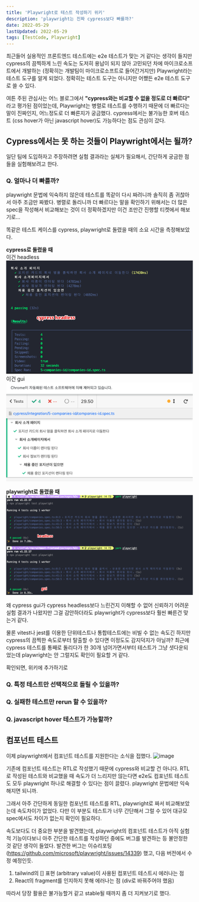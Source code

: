 ```yaml
---
title: 'Playwright로 테스트 작성하기 위키'
description: 'playwright는 진짜 cypress보다 빠를까?'
date: 2022-05-29
lastUpdated: 2022-05-29
tags: [TestCode, Playwright]
---
```


최근들어 실용적인 프론트엔드 테스트에는 e2e 테스트가 맞는 거 같다는 생각이 들지만 cypress의 끔찍하게 느린 속도는 도저히 용납이 되지 않아 고민되던 차에 마이크로소프트에서 개발하는 (정확히는 개발팀이 마이크로소프트로 들어간거지만) Playwright라는 테스트 도구를 알게 되었다. 정확히는 테스트 도구는 아니지만 어쨌든 e2e 테스트 도구로 쓸 수 있다.

여튼 주된 관심사는 어느 블로그에서 **"cypress와는 비교할 수 없을 정도로 더 빠르다"** 라고 평가된 점이었는데, Playwright는 병렬로 테스트를 수행하기 때문에 더 빠르다는 말이 진짜인지, 어느정도로 더 빠른지가 궁금했다. cypress에서는 불가능한 호버 테스트 (css hover가 아닌 javascript hover)도 가능하다는 점도 관심이 갔다.

## Cypress에서는 못 하는 것들이 Playwright에서는 될까?

일단 팀에 도입하자고 주장하려면 실험 결과라는 실체가 필요해서, 간단하게 궁금한 점들을 실험해보려고 한다.

### Q. 얼마나 더 빠를까?

playwright 문법에 익숙하지 않은데 테스트를 똑같이 다시 짜려니까 솔직히 좀 귀찮아서 아주 조금만 짜봤다. 병렬로 돌리니까 더 빠르다는 말을 확인하기 위해서는 더 많은 spec을 작성해서 비교해보는 것이 더 정확하겠지만 이건 조만간 진행할 티켓에서 해보기로...

똑같은 테스트 케이스를 cypress, playwright로 돌렸을 때의 소요 시간을 측정해보았다.

**cypress로 돌렸을 때**  
이건 headless
![](./cypress-headless.png)
이건 gui
![](./cypress.png)

**playwright로 돌렸을 때**
![](./playwright.png)

왜 cypress gui가 cypress headless보다 느린건지 이해할 수 없어 신뢰하기 어려운 실험 결과가 나왔지만 그걸 감안하더라도 playwright가 cypress보다 훨씬 빠른건 맞는거 같다.

물론 vitest나 jest를 이용한 단위테스트나 통합테스트에는 비빌 수 없는 속도긴 하지만 cypress의 끔찍한 속도로부터 탈출할 수 있다면 이정도도 감지덕지가 아닐까? 최근에 cypress 테스트를 통째로 돌리다가 한 30개 넘어가면서부터 테스트가 그냥 셧다운되었는데 playwright는 안 그럴지도 확인이 필요할 거 같다.

확인되면, 위키에 추가하기로

### Q. 특정 테스트만 선택적으로 돌릴 수 있을까?

### Q. 실패한 테스트만 rerun 할 수 있을까?

### Q. javascript hover 테스트가 가능할까?

## 컴포넌트 테스트

이제 playwright에서 컴포넌트 테스트를 지원한다는 소식을 접했다.
![image](https://user-images.githubusercontent.com/76927618/170854817-ca21c54c-5d9a-4516-9a0b-6f409c588ab2.png)

기존에 컴포넌트 테스트는 RTL로 작성했기 때문에 cypress와 비교할 건 아니다. RTL로 작성된 테스트와 비교했을 때 속도가 더 느리지만 않는다면 e2e도 컴포넌트 테스트도 모두 playwright 하나로 해결할 수 있다는 점이 끌렸다. playwright 문법에만 익숙해지면 되니까.

그래서 아주 간단하게 동일한 컴포넌트 테스트를 RTL, playwright로 짜서 비교해보았는데 속도차이가 없었다. 다만 이 부분도 테스트가 너무 간단해서 그럴 수 있어 대규모 spec에서도 차이가 없는지 확인이 필요하다.

속도보다도 더 중요한 부분을 발견했는데, playwright의 컴포넌트 테스트가 아직 실험적 기능이다보니 아주 간단한 테스트를 작성하던 중에도 버그를 발견하는 등 불안정한 것 같단 생각이 들었다. 발견한 버그는 이슈리포팅(https://github.com/microsoft/playwright/issues/14339) 했고, 다음 버전에서 수정 예정인듯.

1. tailwind의 [] 표현 (arbitrary value)이 사용된 컴포넌트 테스트시 에러나는 점
2. React의 fragment를 인지하지 못해 에러나는 점 (div로 바꿔주어야 했음)

따라서 당장 활용은 불가능할거 같고 stable될 때까지 좀 더 지켜보기로 했다.
